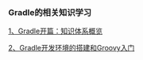 ###  Gradle的相关知识学习

[1、Gradle开篇：知识体系概览](https://blog.csdn.net/qq_38350635/article/details/102325577)

[2、Gradle开发环境的搭建和Groovy入门](https://blog.csdn.net/qq_38350635/article/details/102405092)


